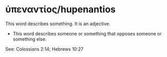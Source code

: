 # ὑπεναντίος/hupenantios

This word describes something. It is an adjective. 

* This word describes someone or something that opposes someone or something else.  

See: Colossians 2:14; Hebrews 10:27
